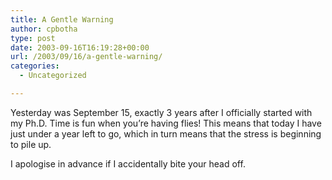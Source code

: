 ```yaml
---
title: A Gentle Warning
author: cpbotha
type: post
date: 2003-09-16T16:19:28+00:00
url: /2003/09/16/a-gentle-warning/
categories:
  - Uncategorized

---
```

Yesterday was September 15, exactly 3 years after I officially started with my Ph.D. Time is fun when you&#8217;re having flies! This means that today I have just under a year left to go, which in turn means that the stress is beginning to pile up.

I apologise in advance if I accidentally bite your head off.
